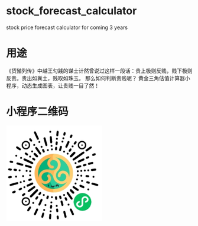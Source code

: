 # stock_forecast_calculator
stock price forecast calculator for coming 3 years
# 用途
《货殖列传》中越王勾践的谋士计然曾说过这样一段话：贵上极则反贱，贱下极则反贵。贵出如粪土，贱取如珠玉。
那么如何判断贵贱呢？
黄金三角估值计算器小程序，动态生成图表，让贵贱一目了然！
# 小程序二维码
![微信搜索：黄金三角估值计算器](https://raw.githubusercontent.com/TOMGOU/stock_forecast_calculator/main/wechat.jpg)